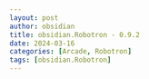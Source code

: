 ```yaml
---
layout: post
author: obsidian
title: obsidian.Robotron - 0.9.2
date: 2024-03-16
categories: [Arcade, Robotron]
tags: [obsidian.Robotron]
---
```


